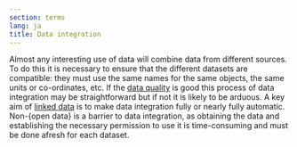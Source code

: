 ```yaml
---
section: terms
lang: ja
title: Data integration
---
```


Almost any interesting use of data will combine data from different sources. To do this it is necessary to ensure that the different datasets are compatible: they must use the same names for the same objects, the same units or co-ordinates, etc. If the [data quality](/glossary/en/terms/data-quality/) is good this process of data integration may be straightforward but if not it is likely to be arduous. A key aim of [linked data](/glossary/en/terms/linked-data/) is to make data integration fully or nearly fully automatic. Non-{open data} is a barrier to data integration, as obtaining the data and establishing the necessary permission to use it is time-consuming and must be done afresh for each dataset.